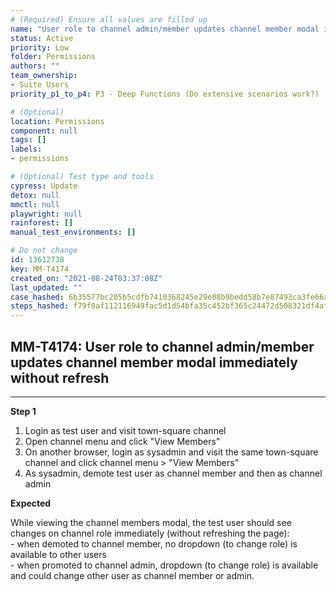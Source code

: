 ```yaml
---
# (Required) Ensure all values are filled up
name: "User role to channel admin/member updates channel member modal immediately without refresh"
status: Active
priority: Low
folder: Permissions
authors: ""
team_ownership: 
- Suite Users
priority_p1_to_p4: P3 - Deep Functions (Do extensive scenarios work?)

# (Optional)
location: Permissions
component: null
tags: []
labels: 
- permissions

# (Optional) Test type and tools
cypress: Update
detox: null
mmctl: null
playwright: null
rainforest: []
manual_test_environments: []

# Do not change
id: 13612738
key: MM-T4174
created_on: "2021-08-24T03:37:08Z"
last_updated: ""
case_hashed: 6b35577bc205b5cdfb7410368245e29e08b9bedd58b7e87493ca3fe66a0b342196fa52332c34d22c13dfe37b6a04d1ca
steps_hashed: f79f8af112116949fac5d1d54bfa35c452bf365c24472d508321df4af9a727d02d9555007296e816855b9beb6e1a2565
---
```


<!-- (Auto-generated) Based on frontmatter's "key" and "name" -->

## MM-T4174: User role to channel admin/member updates channel member modal immediately without refresh

---

**Step 1**

1. Login as test user and visit town-square channel
2. Open channel menu and click "View Members"
3. On another browser, login as sysadmin and visit the same town-square channel and click channel menu > "View Members"
4. As sysadmin, demote test user as channel member and then as channel admin

**Expected**

While viewing the channel members modal, the test user should see changes on channel role immediately (without refreshing the page):\
\- when demoted to channel member, no dropdown (to change role) is available to other users\
\- when promoted to channel admin, dropdown (to change role) is available and could change other user as channel member or admin.

